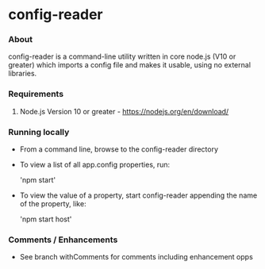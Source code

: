 # config-reader

### About
config-reader is a command-line utility written in core node.js (V10 or greater) which imports a config file and makes it usable, using no external libraries.

### Requirements
1. Node.js Version 10 or greater - https://nodejs.org/en/download/

### Running locally
* From a command line, browse to the config-reader directory
* To view a list of all app.config properties, run: 

  'npm start'
  
* To view the value of a property, start config-reader appending the name of the property, like:

  'npm start host'

### Comments / Enhancements
* See branch withComments for comments including enhancement opps
